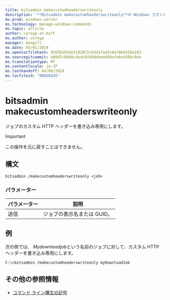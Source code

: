 ```yaml
---
title: bitsadmin makecustomheaderswriteonly
description: '**Bitsadmin makecustomheaderswriteonly**の Windows コマンドに関するトピックでは、ジョブのカスタム HTTP ヘッダーが書き込み専用になっています。'
ms.prod: windows-server
ms.technology: manage-windows-commands
ms.topic: article
author: coreyp-at-msft
ms.author: coreyp
manager: dongill
ms.date: 03/01/2019
ms.openlocfilehash: 9183b1b5de51020c5c6d2efad2c0a788d158a183
ms.sourcegitcommit: b00d7c8968c4adc8f699dbee694afe6ed36bc9de
ms.translationtype: MT
ms.contentlocale: ja-JP
ms.lasthandoff: 04/08/2020
ms.locfileid: "80850245"
---
```

# <a name="bitsadmin-makecustomheaderswriteonly"></a>bitsadmin makecustomheaderswriteonly

ジョブのカスタム HTTP ヘッダーを書き込み専用にします。

> [!Important]
> この操作を元に戻すことはできません。

## <a name="syntax"></a>構文

```
bitsadmin /makecustomheaderswriteonly <job>
```

### <a name="parameters"></a>パラメーター

| パラメーター | 説明 |
| -------------- | -------------- |
| 送信 | ジョブの表示名または GUID。 |

## <a name="examples"></a><a name=BKMK_examples></a>例

次の例では、 *Mydownloadjob*という名前のジョブに対して、カスタム HTTP ヘッダーを書き込み専用にします。

```
C:\>bitsadmin /makecustomheaderswriteonly myDownloadJob
```

## <a name="additional-references"></a>その他の参照情報

- [コマンド ライン構文の記号](command-line-syntax-key.md)
